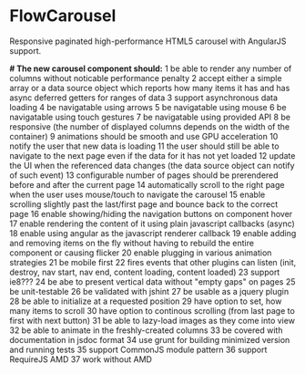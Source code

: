 FlowCarousel
============

Responsive paginated high-performance HTML5 carousel with AngularJS support.

**#	The new carousel component should:**
1	be able to render any number of columns without noticable performance penalty
2	accept either a simple array or a data source object which reports how many items it has and has async deferred getters for ranges of data
3	support asynchronous data loading
4	be navigatable using arrows
5	be navigatable using mouse
6	be navigatable using touch gestures
7	be navigatable using provided API
8	be responsive (the number of displayed columns depends on the width of the container)
9	animations should be smooth and use GPU acceleration
10	notify the user that new data is loading
11	the user should still be able to navigate to the next page even if the data for it has not yet loaded
12	update the UI when the referenced data changes (the data source object can notify of such event)
13	configurable number of pages should be prerendered before and after the current page
14	automatically scroll to the right page when the user uses mouse/touch to navigate the carousel
15	enable scrolling slightly past the last/first page and bounce back to the correct page
16	enable showing/hiding the navigation buttons on component hover
17	enable rendering the content of it using plain javascript callbacks (async)
18	enable using angular as the javascript renderer callback
19	enable adding and removing items on the fly without having to rebuild the entire component or causing flicker
20	enable plugging in various animation strategies
21	be mobile first
22	fires events that other plugins can listen (init, destroy, nav start, nav end, content loading, content loaded)
23	support ie8???
24	be abe to present vertical data without "empty gaps" on pages
25	be unit-testable
26	be validated with jshint
27	be usable as a jquery plugin
28	be able to initialize at a requested position
29	have option to set, how many items to scroll
30	have option to continous scrolling (from last page to first with next button)
31	be able to lazy-load images as they come into view
32	be able to animate in the freshly-created columns
33	be covered with documentation in jsdoc format
34	use grunt for building minimized version and running tests
35	support CommonJS module pattern
36	support RequireJS AMD
37	work without AMD